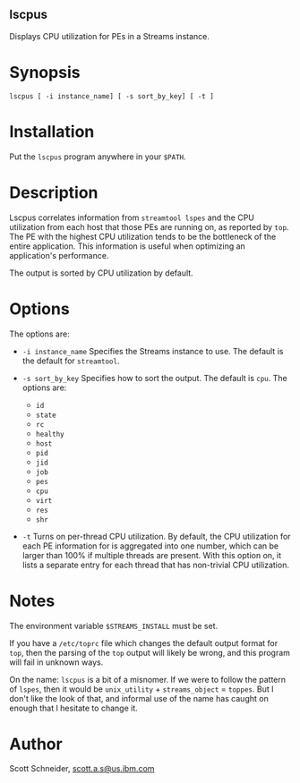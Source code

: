 ## lscpus

Displays CPU utilization for PEs in a Streams instance.

# Synopsis
    lscpus [ -i instance_name] [ -s sort_by_key] [ -t ]

# Installation
Put the `lscpus` program anywhere in your `$PATH`.

# Description
Lscpus correlates information from `streamtool lspes` and the CPU utilization
from each host that those PEs are running on, as reported by `top`. The PE 
with the highest CPU utilization tends to be the bottleneck of the entire 
application. This information is useful when optimizing an application's 
performance.

The output is sorted by CPU utilization by default.

# Options
The options are:

 * `-i instance_name`
   Specifies the Streams instance to use. The default is the default for 
   `streamtool`.
 
 * `-s sort_by_key`
   Specifies how to sort the output. The default is `cpu`. The options are:
    * `id`
    * `state`
    * `rc`
    * `healthy`
    * `host`
    * `pid`
    * `jid`
    * `job`
    * `pes`
    * `cpu`
    * `virt`
    * `res`
    * `shr`

 * `-t`
   Turns on per-thread CPU utilization. By default, the CPU utilization for 
   each PE information for is aggregated into one number, which can be 
   larger than 100% if multiple threads are present. With this option on, 
   it lists a separate entry for each thread that has non-trivial CPU 
   utilization.

# Notes
The environment variable `$STREAMS_INSTALL` must be set.

If you have a `/etc/toprc` file which changes the default output format for 
`top`, then the parsing of the `top` output will likely be wrong, and this 
program will fail in unknown ways.

On the name: `lscpus` is a bit of a misnomer. If we were to follow the pattern 
of `lspes`, then it would be `unix_utility` + `streams_object` = `toppes`. But 
I don't like the look of that, and informal use of the name has caught on 
enough that I hesitate to change it.

# Author
Scott Schneider, scott.a.s@us.ibm.com

